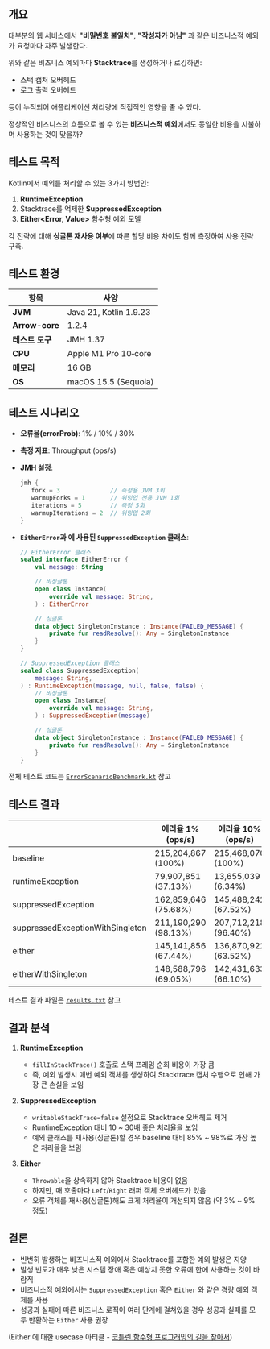 ## 개요

대부분의 웹 서비스에서 **"비밀번호 불일치"**, **"작성자가 아님"** 과 같은 비즈니스적 예외가 요청마다 자주 발생한다.

위와 같은 비즈니스 예외마다 **Stacktrace**를 생성하거나 로깅하면:

- 스택 캡처 오버헤드
- 로그 출력 오버헤드

등이 누적되어 애플리케이션 처리량에 직접적인 영향을 줄 수 있다.

정상적인 비즈니스의 흐름으로 볼 수 있는 **비즈니스적 예외**에서도 동일한 비용을 지불하며 사용하는 것이 맞을까?

## 테스트 목적

Kotlin에서 예외를 처리할 수 있는 3가지 방법인:

1. **RuntimeException**
2. Stacktrace를 억제한 **SuppressedException**
3. **Either<Error, Value>** 함수형 예외 모델

각 전략에 대해 **싱글톤 재사용 여부**에 따른 할당 비용 차이도 함께 측정하여 사용 전략 구축.

## 테스트 환경

| 항목 | 사양 |
| -------------- | ---------------------- |
| **JVM**        | Java 21, Kotlin 1.9.23 |
| **Arrow-core** | 1.2.4                  |
| **테스트 도구**   | JMH 1.37               |
| **CPU**        | Apple M1 Pro 10‑core   |
| **메모리**       | 16 GB                  |
| **OS**         | macOS 15.5 (Sequoia)   |

## 테스트 시나리오

- **오류율(errorProb)**: 1% / 10% / 30%
- **측정 지표**: Throughput (ops/s)
- **JMH 설정**:

  ```groovy
  jmh {
     fork = 3              // 측정용 JVM 3회
     warmupForks = 1       // 워밍업 전용 JVM 1회
     iterations = 5        // 측정 5회
     warmupIterations = 2  // 워밍업 2회
  }
  ```

- **`EitherError`과 에 사용된 `SuppressedException` 클래스**:

  ```kotlin
  // EitherError 클래스
  sealed interface EitherError {
      val message: String
  
      // 비싱글톤
      open class Instance(
          override val message: String,
      ) : EitherError
  
      // 싱글톤
      data object SingletonInstance : Instance(FAILED_MESSAGE) {
          private fun readResolve(): Any = SingletonInstance
      }
  }
  
  // SuppressedException 클래스
  sealed class SuppressedException(
      message: String,
  ) : RuntimeException(message, null, false, false) {
      // 비싱글톤
      open class Instance(
          override val message: String,
      ) : SuppressedException(message)
  
      // 싱글톤
      data object SingletonInstance : Instance(FAILED_MESSAGE) {
          private fun readResolve(): Any = SingletonInstance
      }
  }
  ```

전체 테스트 코드는 [`ErrorScenarioBenchmark.kt`](https://github.com/JiHongKim98/error-handling-benchmark/blob/main/src/jmh/kotlin/ErrorScenarioBenchmark.kt) 참고

## 테스트 결과

|  | 에러율 1% (ops/s) | 에러율 10% (ops/s) | 에러율 30% (ops/s) |
| ---------------------------------------- | -------------------- | -------------------- | -------------------- |
| baseline                                 | 215,204,867 <br/> (100%)   | 215,468,070 <br/> (100%)   | 214,801,889 <br/> (100%)   |
| runtimeException             | 79,907,851 <br/> (37.13%)  | 13,655,039 <br/> (6.34%)   | 4,846,679 <br/> (2.26%)    |
| suppressedException          | 162,859,646 <br/> (75.68%) | 145,488,242 <br/> (67.52%) | 114,031,863 <br/> (53.10%) |
| suppressedExceptionWithSingleton | 211,190,290 <br/> (98.13%) | 207,712,218 <br/> (96.40%) | 182,137,598 <br/> (84.80%) |
| either                                | 145,141,856 <br/> (67.44%) | 136,870,922 <br/> (63.52%) | 118,797,754 <br/> (55.31%) |
| eitherWithSingleton                   | 148,588,796 <br/> (69.05%) | 142,431,633 <br/> (66.10%) | 129,384,834 <br/> (60.23%) |

테스트 결과 파일은 [`results.txt`](https://github.com/JiHongKim98/error-handling-benchmark/blob/main/results/results.txt) 참고

## 결과 분석

1. **RuntimeException**

   - `fillInStackTrace()` 호출로 스택 프레임 순회 비용이 가장 큼
   - 즉, 예외 발생시 매번 예외 객체를 생성하여 Stacktrace 캡처 수행으로 인해 가장 큰 손실을 보임

2. **SuppressedException**

   - `writableStackTrace=false` 설정으로 Stacktrace 오버헤드 제거
   - RuntimeException 대비 10 ~ 30배 좋은 처리율을 보임
   - 예외 클래스를 재사용(싱글톤)할 경우 baseline 대비 85% ~ 98%로 가장 높은 처리율을 보임

4. **Either**

   - `Throwable`을 상속하지 않아 Stacktrace 비용이 없음
   - 하지만, 매 호출마다 `Left`/`Right` 래퍼 객체 오버헤드가 있음
   - 오류 객체를 재사용(싱글톤)해도 크게 처리율이 개선되지 않음 (약 3% ~ 9% 정도)

## 결론

- 빈번히 발생하는 비즈니스적 예외에서 Stacktrace를 포함한 예외 발생은 지양
- 발생 빈도가 매우 낮은 시스템 장애 혹은 예상치 못한 오류에 한에 사용하는 것이 바람직
- 비즈니스적 예외에서는 `SuppressedException` 혹은 `Either` 와 같은 경량 예외 객체를 사용
- 성공과 실패에 따른 비즈니스 로직이 여러 단계에 걸쳐있을 경우 성공과 실패를 모두 반환하는 `Either` 사용 권장

(Either 에 대한 usecase 아티클 - [코틀린 함수형 프로그래밍의 길을 찾아서](https://tech.kakaopay.com/post/way-to-functional-programming/#either를-활용한-결제-프로세스-개선-사례))
